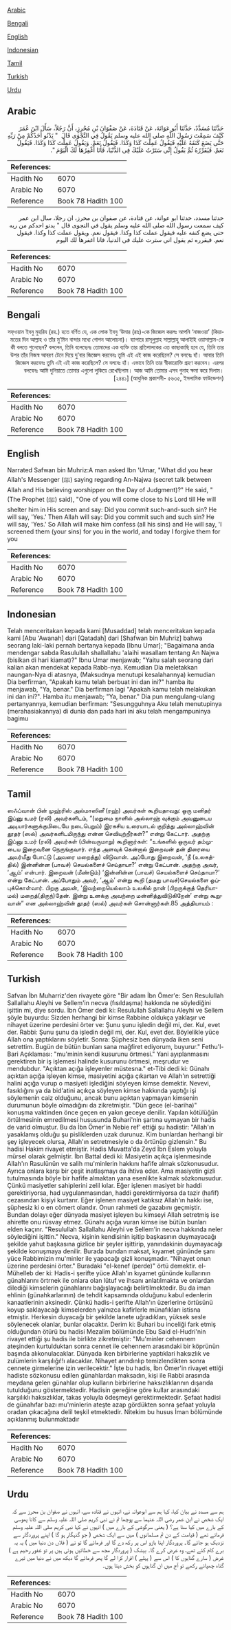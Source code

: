 [Arabic](#arabic)

[Bengali](#bengali)

[English](#english)

[Indonesian](#indonesian)

[Tamil](#tamil)

[Turkish](#turkish)

[Urdu](#urdu)

## Arabic


<div dir="rtl" lang="ar" style={{fontSize:'larger',backgroundColor:'#f8f9fa',padding:20}}>
حَدَّثَنَا مُسَدَّدٌ، حَدَّثَنَا أَبُو عَوَانَةَ، عَنْ قَتَادَةَ، عَنْ صَفْوَانَ بْنِ مُحْرِزٍ، أَنَّ رَجُلاً، سَأَلَ ابْنَ عُمَرَ كَيْفَ سَمِعْتَ رَسُولَ اللَّهِ صلى الله عليه وسلم يَقُولُ فِي النَّجْوَى قَالَ ‏ "‏ يَدْنُو أَحَدُكُمْ مِنْ رَبِّهِ حَتَّى يَضَعَ كَنَفَهُ عَلَيْهِ فَيَقُولُ عَمِلْتَ كَذَا وَكَذَا‏.‏ فَيَقُولُ نَعَمْ‏.‏ وَيَقُولُ عَمِلْتَ كَذَا وَكَذَا‏.‏ فَيَقُولُ نَعَمْ‏.‏ فَيُقَرِّرُهُ ثُمَّ يَقُولُ إِنِّي سَتَرْتُ عَلَيْكَ فِي الدُّنْيَا، فَأَنَا أَغْفِرُهَا لَكَ الْيَوْمَ ‏"‏‏.‏
</div>
<div style={{backgroundColor:'#f8f9fa',padding:20, marginBottom: 10}}><table> <thead> <tr> <th>References:</th> <th></th> </tr> </thead> <tbody><tr><td>Hadith No</td><td>6070</td></tr><tr><td>Arabic No</td><td>6070</td></tr><tr><td>Reference</td><td>Book 78 Hadith 100</td></tr></tbody></table></div>


<div dir="rtl" lang="ar" style={{fontSize:'larger',backgroundColor:'#f8f9fa',padding:20}}>
حدثنا مسدد، حدثنا ابو عوانة، عن قتادة، عن صفوان بن محرز، ان رجلا، سال ابن عمر كيف سمعت رسول الله صلى الله عليه وسلم يقول في النجوى قال " يدنو احدكم من ربه حتى يضع كنفه عليه فيقول عملت كذا وكذا. فيقول نعم. ويقول عملت كذا وكذا. فيقول نعم. فيقرره ثم يقول اني سترت عليك في الدنيا، فانا اغفرها لك اليوم
</div>
<div style={{backgroundColor:'#f8f9fa',padding:20, marginBottom: 10}}><table> <thead> <tr> <th>References:</th> <th></th> </tr> </thead> <tbody><tr><td>Hadith No</td><td>6070</td></tr><tr><td>Arabic No</td><td>6070</td></tr><tr><td>Reference</td><td>Book 78 Hadith 100</td></tr></tbody></table></div>

## Bengali


<div dir="rtl" lang="bn" style={{fontSize:'larger',backgroundColor:'#f8f9fa',padding:20}}>
সফ্ওয়ান ইবনু মুহরিয (রহ.) হতে বর্ণিত যে, এক লোক ইবনু ‘উমার (রাঃ)-কে জিজ্ঞেস করলঃ আপনি ‘নাজওয়া’ (কিয়ামতের দিন আল্লাহ ও তাঁর মু’মিন বান্দার মধ্যে গোপন আলোচনা)। ব্যাপারে রাসূলুল্লাহ সাল্লাল্লাহু আলাইহি ওয়াসাল্লাম-কে কী বলতে শুনেছেন? বললেন, তিনি বলেছেনঃ তোমাদের এক ব্যক্তি তার প্রতিপালকের এত কাছাকাছি হবে যে, তিনি তার উপর তাঁর নিজস্ব আবরণ টেনে দিয়ে দু’বার জিজ্ঞেস করবেনঃ তুমি এই এই কাজ করেছিলে? সে বলবেঃ হাঁ। আবার তিনি জিজ্ঞেস করবেনঃ তুমি এই এই কাজ করেছিলে? সে বলবেঃ হাঁ। এভাবে তিনি তার স্বীকারোক্তি গ্রহণ করবেন। এরপর বলবেনঃ আমি দুনিয়াতে তোমার এগুলো লুকিয়ে রেখেছিলাম। আজ আমি তোমার এসব গুনাহ ক্ষমা করে দিলাম। [২৪৪১] (আধুনিক প্রকাশনী- ৫৬৩৫, ইসলামিক ফাউন্ডেশন)
</div>
<div style={{backgroundColor:'#f8f9fa',padding:20, marginBottom: 10}}><table> <thead> <tr> <th>References:</th> <th></th> </tr> </thead> <tbody><tr><td>Hadith No</td><td>6070</td></tr><tr><td>Arabic No</td><td>6070</td></tr><tr><td>Reference</td><td>Book 78 Hadith 100</td></tr></tbody></table></div>

## English


<div dir="ltr" lang="en" style={{fontSize:'larger',backgroundColor:'#f8f9fa',padding:20}}>
Narrated Safwan bin Muhriz:A man asked Ibn 'Umar, "What did you hear Allah's Messenger (ﷺ) saying regarding An-Najwa (secret talk between Allah and His believing worshipper on the Day of Judgment)?" He said, "(The Prophet (ﷺ) said), "One of you will come close to his Lord till He will shelter him in His screen and say: Did you commit such-and-such sin? He will say, 'Yes.' Then Allah will say: Did you commit such and such sin? He will say, 'Yes.' So Allah will make him confess (all his sins) and He will say, 'I screened them (your sins) for you in the world, and today I forgive them for you
</div>
<div style={{backgroundColor:'#f8f9fa',padding:20, marginBottom: 10}}><table> <thead> <tr> <th>References:</th> <th></th> </tr> </thead> <tbody><tr><td>Hadith No</td><td>6070</td></tr><tr><td>Arabic No</td><td>6070</td></tr><tr><td>Reference</td><td>Book 78 Hadith 100</td></tr></tbody></table></div>

## Indonesian


<div dir="ltr" lang="id" style={{fontSize:'larger',backgroundColor:'#f8f9fa',padding:20}}>
Telah menceritakan kepada kami [Musaddad] telah menceritakan kepada kami [Abu 'Awanah] dari [Qatadah] dari [Shafwan bin Muhriz] bahwa seorang laki-laki pernah bertanya kepada [Ibnu Umar]; "Bagaimana anda mendengar sabda Rasulullah shallallahu 'alaihi wasallam tentang An Najwa (bisikan di hari kiamat)?" Ibnu Umar menjawab; "Yaitu salah seorang dari kalian akan mendekat kepada Rabb-nya. Kemudian Dia meletakkan naungan-Nya di atasnya, (Maksudnya menutupi kesalahannya) kemudian Dia berfirman, "Apakah kamu telah berbuat ini dan ini?" hamba itu menjawab, "Ya, benar." Dia berfirman lagi "Apakah kamu telah melakukan ini dan ini?". Hamba itu menjawab; "Ya, benar." Dia pun mengulang-ulang pertanyannya, kemudian berfirman: "Sesungguhnya Aku telah menutupinya (merahasiakannya) di dunia dan pada hari ini aku telah mengampuninya bagimu
</div>
<div style={{backgroundColor:'#f8f9fa',padding:20, marginBottom: 10}}><table> <thead> <tr> <th>References:</th> <th></th> </tr> </thead> <tbody><tr><td>Hadith No</td><td>6070</td></tr><tr><td>Arabic No</td><td>6070</td></tr><tr><td>Reference</td><td>Book 78 Hadith 100</td></tr></tbody></table></div>

## Tamil


<div dir="ltr" lang="ta" style={{fontSize:'larger',backgroundColor:'#f8f9fa',padding:20}}>
ஸஃப்வான் பின் முஹ்ரிஸ் அல்மாஸினீ (ரஹ்) அவர்கள் கூறியதாவது: ஒரு மனிதர் இப்னு உமர் (ரலி) அவர்களிடம், “(மறுமை நாளில் அல்லாஹ் வுக்கும் அவனுடைய அடியார்களுக்குமிடையே நடைபெறும்) இரகசிய உரையாடல் குறித்து அல்லாஹ்வின் தூதர் (ஸல்) அவர்களிடமிருந்து என்ன செவியுற்றீர்கள்?” என்று கேட்டார். அதற்கு இப்னு உமர் (ரலி) அவர்கள் (பின்வருமாறு) கூறினார்கள்: “உங்களில் ஒருவர் தம்முடைய இறைவனை நெருங்குவார். எந்த அளவுக் கென்றால் இறைவன் தன் திரையை அவர்மீது போட்டு (அவரை மறைத்து) விடுவான். அப்போது இறைவன், ‘நீ (உலகத்தில்) இன்னின்ன (பாவச்) செயல்களைச் செய்தாயா?’ என்று கேட்பான். அதற்கு அவர், ‘ஆம்’ என்பார். இறைவன் (மீண்டும்) ‘இன்னின்ன (பாவச்) செயல்களைச் செய்தாயா?’ என்று கேட்பான். அப்போதும் அவர், ‘ஆம்’ என்று கூறி (தமது பாவச்)செயல்களை ஒப்புக்கொள்வார். பிறகு அவன், ‘இவற்றையெல்லாம் உலகில் நான் (பிறருக்குத் தெரியாமல்) மறைத்(திருந்)தேன். இன்று உனக்கு அவற்றை மன்னித்துவிடுகிறேன்’ என்று கூறுவான்” என அல்லாஹ்வின் தூதர் (ஸல்) அவர்கள் சொன்னார்கள்.85 அத்தியாயம் :
</div>
<div style={{backgroundColor:'#f8f9fa',padding:20, marginBottom: 10}}><table> <thead> <tr> <th>References:</th> <th></th> </tr> </thead> <tbody><tr><td>Hadith No</td><td>6070</td></tr><tr><td>Arabic No</td><td>6070</td></tr><tr><td>Reference</td><td>Book 78 Hadith 100</td></tr></tbody></table></div>

## Turkish


<div dir="ltr" lang="tr" style={{fontSize:'larger',backgroundColor:'#f8f9fa',padding:20}}>
Safvan İbn Muharriz'den rivayete göre "Bir adam İbn Ömer'e: Sen Resulullah Sallallahu Aleyhi ve Sellem'in necva (fısıldaşma) hakkında ne söylediğini işittin mi, diye sordu. İbn Ömer dedi ki: Resulullah Sallallahu Aleyhi ve Sellem şöyle buyurdu: Sizden herhangi bir kimse Rabbine oldukça yaklaşır ve nihayet üzerine perdesini örter ve: Şunu şunu işledin değil mi, der. Kul, evet der. Rabbi: Şunu şunu da işledin değil mi, der. Kul, evet der. Böylelikle yüce Allah ona yaptıklarını söyletir. Sonra: Şüphesiz ben dünyada iken seni setrettim. Bugün de bütün bunları sana mağfiret ediyorum, buyurur." Fethu'l-Bari Açıklaması: "mu'minin kendi kusurunu örtmesi." Yani ayıplanmasını gerektiren bir iş işlemesi halinde kusurunu örtmesi, meşrudur ve mendubdur. "Açıktan açığa işleyenler müstesna." et-Tibi dedi ki: Günahı açıktan açığa işleyen kimse, masiyetini açığa çıkartan ve Allah'ın setrettiği halini açığa vurup o masiyeti işlediğini söyleyen kimse demektir. Nevevi, fasıklığını ya da bid'atini açıkça söyleyen kimse hakkında yaptığı işi söylemenin caiz olduğunu, ancak bunu açıktan yapmayan kimsenin durumunun böyle olmadığını da zikretmiştir. "Dün gece (el-bariha)" konuşma vaktinden önce geçen en yakın geceye denilir. Yapılan kötülüğün örtülmesinin emredilmesi hususunda Buhari'nin şartına uymayan bir hadis de varid olmuştur. Bu da İbn Ömer'in Nebie ref' ettiği şu hadistir: "Allah'ın yasaklamış olduğu şu pisliklerden uzak durunuz. Kim bunlardan herhangi bir şey işleyecek olursa, Allah'ın setretmesiyle o da örtünüp gizlensin." Bu hadisi Hakim rivayet etmiştir. Hadis Muvatta'da Zeyd İbn Eslem yoluyla mürsel olarak gelmiştir. İbn Battal dedi ki: Masiyetin açıkça işlenmesinde Allah'ın Rasulünün ve salih mu'minlerin hakkını hafife almak sözkonusudur. Ayrıca onlara karşı bir çeşit inatlaşmayı da ihtiva eder. Ama masiyetin gizli tutulmasında böyle bir hafife almaktan yana esenlikte kalmak sözkonusudur. Çünkü masiyetler sahiplerini zelil kılar. Eğer işlenen masiyet bir haddi gerektiriyorsa, had uygulanmasından, haddi gerektirmiyorsa da tazir (hafif) cezasından kişiyi kurtarır. Eğer işlenen masiyet katıksız Allah'ın hakkı ise, şüphesiz ki o en cömert olandır. Onun rahmeti de gazabını geçmiştir. Bundan dolayı eğer dünyada masiyet işleyen bu kimseyi Allah setretmiş ise ahirette onu rüsvay etmez. Günahı açığa vuran kimse ise bütün bunları elden kaçınr. "Resulullah Sallallahu Aleyhi ve Sellem'in necva hakkında neler söylediğini işittin." Necva, kişinin kendisinin işitip başkasının duymayacağı şekilde yahut başkasına gizlice bir şeyler işittirip, yanındakinin duymayacağı şekilde konuşmaya denilir. Burada bundan maksat, kıyamet gününde şanı yüce Rabbimizin mu'minler ile yapacağı gizli konuşmadır. "Nihayet onun üzerine perdesini örter." Buradaki "el-kenef (perde)" örtü demektir. el-Mühelleb der ki: Hadis-i şerifte yüce Allah'ın kıyamet gününde kullarının günahlarını örtrnek ile onlara olan lütuf ve ihsanı anlatılmakta ve onlardan dilediği kimselerin günahlarını bağışlayacağı belirtilmektedir. Bu da iman ehlinin (günahkarlarının) de tehdit kapsamında olduğunu kabul edenlerin kanaatlerinin aksinedir. Çünkü hadis-i şerifte Allah'ın üzerlerine örtüsünü koyup saklayacağı kimselerden yalnızca kafirlerle münafıkları istisna etmiştir. Herkesin duyacağı bir şekilde lanete uğradıkları, yüksek sesle söylenecek olanlar, bunlar olacaktır. Derim ki: Buhari bu inceliği fark etmiş olduğundan ötürü bu hadisi Mezalim bölümünde Ebu Said el-Hudri'nin rivayet ettiği şu hadis ile birlikte zikretmiştir: "Mu'minler cehennem ateşinden kurtulduktan sonra cennet ile cehennem arasındaki bir köprünün başında alıkonulacaklar. Dünyada iken birbirlerine yaptıklari haksızlık ve zulümlerin karşılığı!!ı alacaklar. Nihayet arındınlıp temizlendikten sonra cennete girmelerine izin verilecektir." İşte bu hadis, İbn Ömer'in rivayet ettiği hadiste sözkonusu edilen günahlardan maksadın, kişi ile Rabbi arasında meydana gelen günahlar olup kulların birbirlerine haksızlıklarının dışarıda tutulduğunu göstermektedir. Hadisin gereğine göre kullar arasındaki karşılıklı haksızlıklar, takas yoluyla ödeşmeyi gerektirmektedir. Şefaat hadisi de günahıfar bazı mu'minlerin ateşte azap gördükten sonra şefaat yoluyla oradan çıkacağına delil teşkil etmektedir. Nitekim bu husus İman bölümünde açıklanmış bulunmaktadır
</div>
<div style={{backgroundColor:'#f8f9fa',padding:20, marginBottom: 10}}><table> <thead> <tr> <th>References:</th> <th></th> </tr> </thead> <tbody><tr><td>Hadith No</td><td>6070</td></tr><tr><td>Arabic No</td><td>6070</td></tr><tr><td>Reference</td><td>Book 78 Hadith 100</td></tr></tbody></table></div>

## Urdu


<div dir="rtl" lang="ur" style={{fontSize:'larger',backgroundColor:'#f8f9fa',padding:20}}>
ہم سے مسدد نے بیان کیا، کہا ہم سے ابوعوانہ نے، انہوں نے قتادہ سے، انہوں نے صفوان بن محرز سے کہ ایک شخص نے ابن عمر رضی اللہ عنہما سے پوچھا تم نے نبی کریم صلی اللہ علیہ وسلم سے کانا پھوسی کے بارے میں کیا سنا ہے؟ ( یعنی سرگوشی کے بارے میں ) انہوں نے کہا نبی کریم صلی اللہ علیہ وسلم فرماتے تھے ( قیامت کے دن تم مسلمانوں ) میں سے ایک شخص ( جو گنہگار ہو گا ) اپنے پروردگار سے نزدیک ہو جائے گا۔ پروردگار اپنا بازو اس پر رکھ دے گا اور فرمائے گا تو نے ( فلاں دن دنیا میں ) یہ یہ برے کام کئے تھے، وہ عرض کرے گا۔ بیشک ( پروردگار مجھ سے خطائیں ہوئی ہیں پر تو غفور رحیم ہے ) غرض ( سارے گناہوں کا ) اس سے ( پہلے ) اقرار کرا لے گا پھر فرمائے گا دیکھ میں نے دنیا میں تیرے گناہ چھپائے رکھے تو آج میں ان گناہوں کو بخش دیتا ہوں۔
</div>
<div style={{backgroundColor:'#f8f9fa',padding:20, marginBottom: 10}}><table> <thead> <tr> <th>References:</th> <th></th> </tr> </thead> <tbody><tr><td>Hadith No</td><td>6070</td></tr><tr><td>Arabic No</td><td>6070</td></tr><tr><td>Reference</td><td>Book 78 Hadith 100</td></tr></tbody></table></div>
